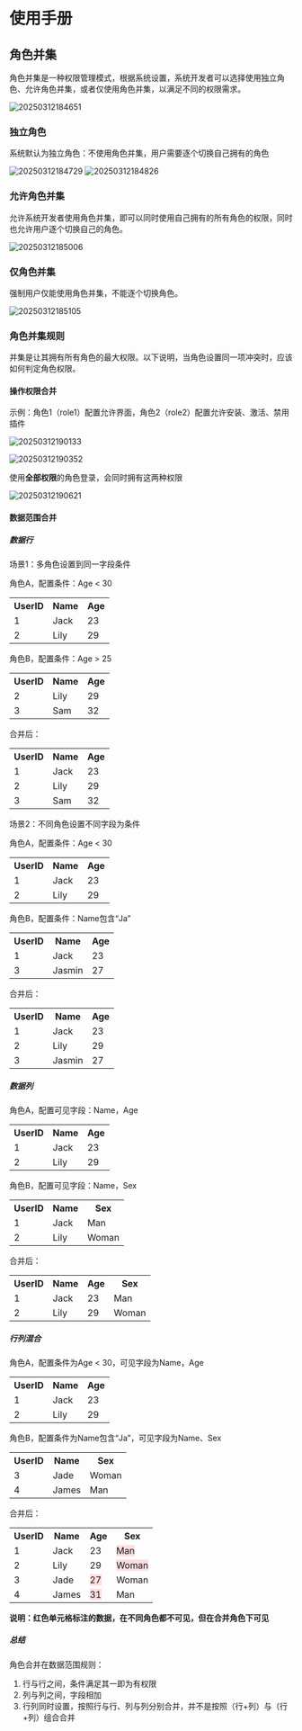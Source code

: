 # 使用手册

## 角色并集
角色并集是一种权限管理模式，根据系统设置，系统开发者可以选择使用独立角色、允许角色并集，或者仅使用角色并集，以满足不同的权限需求。

![20250312184651](https://nocobase-docs.oss-cn-beijing.aliyuncs.com/20250312184651.png)

### 独立角色
系统默认为独立角色：不使用角色并集，用户需要逐个切换自己拥有的角色

![20250312184729](https://nocobase-docs.oss-cn-beijing.aliyuncs.com/20250312184729.png)
![20250312184826](https://nocobase-docs.oss-cn-beijing.aliyuncs.com/20250312184826.png)

### 允许角色并集
允许系统开发者使用角色并集，即可以同时使用自己拥有的所有角色的权限，同时也允许用户逐个切换自己的角色。

![20250312185006](https://nocobase-docs.oss-cn-beijing.aliyuncs.com/20250312185006.png)

### 仅角色并集
强制用户仅能使用角色并集，不能逐个切换角色。

![20250312185105](https://nocobase-docs.oss-cn-beijing.aliyuncs.com/20250312185105.png)

### 角色并集规则
并集是让其拥有所有角色的最大权限。以下说明，当角色设置同一项冲突时，应该如何判定角色权限。

#### 操作权限合并
示例：角色1（role1）配置允许界面，角色2（role2）配置允许安装、激活、禁用插件

![20250312190133](https://nocobase-docs.oss-cn-beijing.aliyuncs.com/20250312190133.png)

![20250312190352](https://nocobase-docs.oss-cn-beijing.aliyuncs.com/20250312190352.png)

使用**全部权限**的角色登录，会同时拥有这两种权限

![20250312190621](https://nocobase-docs.oss-cn-beijing.aliyuncs.com/20250312190621.png)

#### 数据范围合并

##### 数据行
场景1：多角色设置到同一字段条件

角色A，配置条件：Age < 30

<table style="table-layout: fixed; width: 100%;">
  <tr>
    <th>UserID</th>
    <th>Name</th>
    <th>Age</th>
  </tr>
  <tr>
    <td>1</td>
    <td>Jack</td>
    <td>23</td>
  </tr>
  <tr>
    <td>2</td>
    <td>Lily</td>
    <td>29</td>
  </tr>
</table>

角色B，配置条件：Age > 25

<table style="table-layout: fixed; width: 100%;">
  <tr>
    <th>UserID</th>
    <th>Name</th>
    <th>Age</th>
  </tr>
  <tr>
    <td>2</td>
    <td>Lily</td>
    <td>29</td>
  </tr>
  <tr>
    <td>3</td>
    <td>Sam</td>
    <td>32</td>
  </tr>
</table>

合并后：

<table style="table-layout: fixed; width: 100%;">
  <tr>
    <th>UserID</th>
    <th>Name</th>
    <th>Age</th>
  </tr>
  <tr>
    <td>1</td>
    <td>Jack</td>
    <td>23</td>
  </tr>
  <tr>
    <td>2</td>
    <td>Lily</td>
    <td>29</td>
  </tr>
  <tr>
    <td>3</td>
    <td>Sam</td>
    <td>32</td>
  </tr>
</table>

场景2：不同角色设置不同字段为条件

角色A，配置条件：Age < 30

<table style="table-layout: fixed; width: 100%;">
  <tr>
    <th>UserID</th>
    <th>Name</th>
    <th>Age</th>
  </tr>
  <tr>
    <td>1</td>
    <td>Jack</td>
    <td>23</td>
  </tr>
  <tr>
    <td>2</td>
    <td>Lily</td>
    <td>29</td>
  </tr>
</table>

角色B，配置条件：Name包含“Ja”
<table style="table-layout: fixed; width: 100%;">
  <tr>
    <th>UserID</th>
    <th>Name</th>
    <th>Age</th>
  </tr>
  <tr>
    <td>1</td>
    <td>Jack</td>
    <td>23</td>
  </tr>
  <tr>
    <td>3</td>
    <td>Jasmin</td>
    <td>27</td>
  </tr>
</table>

合并后：

<table style="table-layout: fixed; width: 100%;">
  <tr>
    <th>UserID</th>
    <th>Name</th>
    <th>Age</th>
  </tr>
  <tr>
    <td>1</td>
    <td>Jack</td>
    <td>23</td>
  </tr>
  <tr>
    <td>2</td>
    <td>Lily</td>
    <td>29</td>
  </tr>
  <tr>
    <td>3</td>
    <td>Jasmin</td>
    <td>27</td>
  </tr>
</table>

##### 数据列

角色A，配置可见字段：Name，Age

<table style="table-layout: fixed; width: 100%;">
  <tr>
    <th>UserID</th>
    <th>Name</th>
    <th>Age</th>
  </tr>
  <tr>
    <td>1</td>
    <td>Jack</td>
    <td>23</td>
  </tr>
  <tr>
    <td>2</td>
    <td>Lily</td>
    <td>29</td>
  </tr>
</table>

角色B，配置可见字段：Name，Sex

<table style="table-layout: fixed; width: 100%;">
  <tr>
    <th>UserID</th>
    <th>Name</th>
    <th>Sex</th>
  </tr>
  <tr>
    <td>1</td>
    <td>Jack</td>
    <td>Man</td>
  </tr>
  <tr>
    <td>2</td>
    <td>Lily</td>
    <td>Woman</td>
  </tr>
</table>

合并后：

<table style="table-layout: fixed; width: 100%;">
  <tr>
    <th>UserID</th>
    <th>Name</th>
    <th>Age</th>
    <th>Sex</th>
  </tr>
  <tr>
    <td>1</td>
    <td>Jack</td>
    <td>23</td>
    <td>Man</td>
  </tr>
  <tr>
    <td>2</td>
    <td>Lily</td>
    <td>29</td>
    <td>Woman</td>
  </tr>
</table>

##### 行列混合

角色A，配置条件为Age < 30，可见字段为Name，Age

<table style="table-layout: fixed; width: 100%;">
  <tr>
    <th>UserID</th>
    <th>Name</th>
    <th>Age</th>
  </tr>
  <tr>
    <td>1</td>
    <td>Jack</td>
    <td>23</td>
  </tr>
  <tr>
    <td>2</td>
    <td>Lily</td>
    <td>29</td>
  </tr>
</table>

角色B，配置条件为Name包含“Ja”，可见字段为Name、Sex
<table style="table-layout: fixed; width: 100%;">
  <tr>
    <th>UserID</th>
    <th>Name</th>
    <th>Sex</th>
  </tr>
  <tr>
    <td>3</td>
    <td>Jade</td>
    <td>Woman</td>
  </tr>
  <tr>
    <td>4</td>
    <td>James</td>
    <td>Man</td>
  </tr>
</table>

合并后：

<table style="table-layout: fixed; width: 100%;">
  <tr>
    <th>UserID</th>
    <th>Name</th>
    <th>Age</th>
    <th>Sex</th>
  </tr>
  <tr>
    <td>1</td>
    <td>Jack</td>
    <td>23</td>
    <td><span style="background-color:#FFDDDD">Man</span></td>
  </tr>
  <tr>
    <td>2</td>
    <td>Lily</td>
    <td>29</td>
    <td><span style="background-color:#FFDDDD">Woman</span></td>
  </tr>
  <tr>
    <td>3</td>
    <td>Jade</td>
    <td><span style="background-color:#FFDDDD">27</span></td>
    <td>Woman</td>
  </tr>
  <tr>
    <td>4</td>
    <td>James</td>
    <td><span style="background-color:#FFDDDD">31</span></td>
    <td>Man</td>
  </tr>
</table>

**说明：红色单元格标注的数据，在不同角色都不可见，但在合并角色下可见**

##### 总结
角色合并在数据范围规则：
1. 行与行之间，条件满足其一即为有权限
2. 列与列之间，字段相加
3. 行列同时设置，按照行与行、列与列分别合并，并不是按照（行+列）与（行+列）组合合并